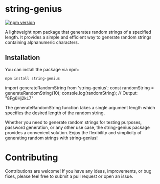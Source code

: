 # string-genius

[![npm version](https://badge.fury.io/js/string-genius.svg)](https://badge.fury.io/js/string-genius)

A lightweight npm package that generates random strings of a specified length. It provides a simple and efficient way to generate random strings containing alphanumeric characters.

## Installation

You can install the package via npm:

```bash
npm install string-genius

```
import generateRandomString from 'string-genius';
const randomString = generateRandomString(10);
console.log(randomString);
// Output: "8Fg6Hj2kL7"

The generateRandomString function takes a single argument length which specifies the desired length of the random string.

Whether you need to generate random strings for testing purposes, password generation, or any other use case, the string-genius package provides a convenient solution. Enjoy the flexibility and simplicity of generating random strings with string-genius!

# Contributing
Contributions are welcome! If you have any ideas, improvements, or bug fixes, please feel free to submit a pull request or open an issue.